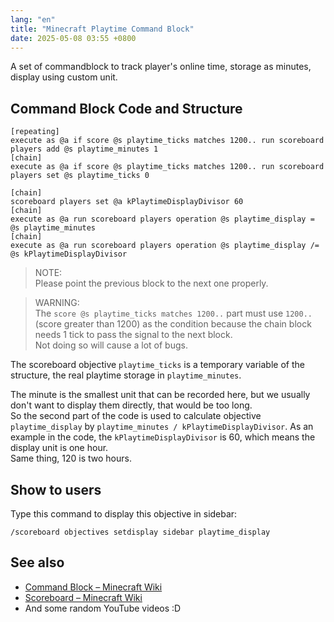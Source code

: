 ```yaml
---
lang: "en"
title: "Minecraft Playtime Command Block"
date: 2025-05-08 03:55 +0800
---
```


A set of commandblock to track player's online time, storage as minutes, display using custom unit.

## Command Block Code and Structure

```text
[repeating]
execute as @a if score @s playtime_ticks matches 1200.. run scoreboard players add @s playtime_minutes 1
[chain]
execute as @a if score @s playtime_ticks matches 1200.. run scoreboard players set @s playtime_ticks 0

[chain]
scoreboard players set @a kPlaytimeDisplayDivisor 60
[chain]
execute as @a run scoreboard players operation @s playtime_display = @s playtime_minutes
[chain]
execute as @a run scoreboard players operation @s playtime_display /= @s kPlaytimeDisplayDivisor
```

> NOTE:\
> Please point the previous block to the next one properly.

> WARNING:\
> The `score @s playtime_ticks matches 1200..` part must use `1200..`(score greater than 1200) as the condition because the chain block needs 1 tick to pass the signal to the next block.\
> Not doing so will cause a lot of bugs.

The scoreboard objective `playtime_ticks` is a temporary variable of the structure, the real playtime storage in `playtime_minutes`.

The minute is the smallest unit that can be recorded here, but we usually don't want to display them directly, that would be too long.\
So the second part of the code is used to calculate objective `playtime_display` by `playtime_minutes / kPlaytimeDisplayDivisor`. As an example in the code, the `kPlaytimeDisplayDivisor` is 60, which means the display unit is one hour.\
Same thing, 120 is two hours.

## Show to users

Type this command to display this objective in sidebar:

```text
/scoreboard objectives setdisplay sidebar playtime_display
```

## See also

- [Command Block – Minecraft Wiki](https://minecraft.wiki/w/Command_Block)
- [Scoreboard – Minecraft Wiki](https://minecraft.wiki/w/Scoreboard)
- And some random YouTube videos :D

